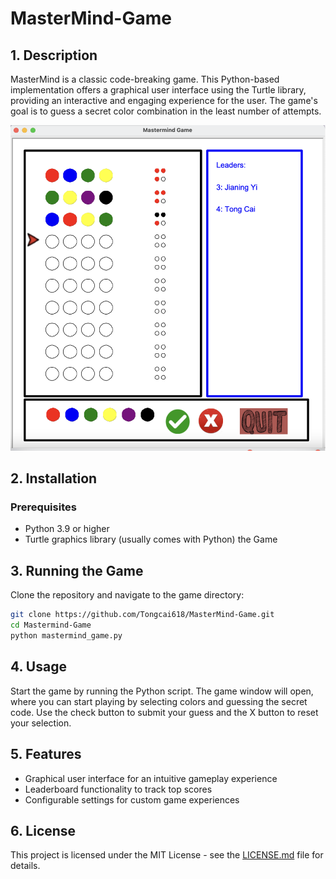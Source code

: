 # MasterMind-Game

## 1. Description

MasterMind is a classic code-breaking game. This Python-based implementation offers a graphical user interface using the Turtle library, providing an interactive and engaging experience for the user. The game's goal is to guess a secret color combination in the least number of attempts.

![1701718232704](image/README/mastermind_UI.png)

## 2. Installation

### Prerequisites

- Python 3.9 or higher
- Turtle graphics library (usually comes with Python) the Game

## 3. Running the Game

Clone the repository and navigate to the game directory:

```bash
git clone https://github.com/Tongcai618/MasterMind-Game.git
cd Mastermind-Game
python mastermind_game.py
```

## 4. Usage

Start the game by running the Python script. The game window will open, where you can start playing by selecting colors and guessing the secret code. Use the check button to submit your guess and the X button to reset your selection.

## 5. Features

- Graphical user interface for an intuitive gameplay experience
- Leaderboard functionality to track top scores
- Configurable settings for custom game experiences

## 6. License

This project is licensed under the MIT License - see the [LICENSE.md](LICENSE.md) file for details.
